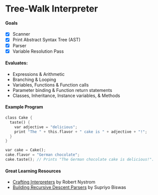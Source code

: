 # Tree-Walk Interpreter
#### Goals
- [x] Scanner
- [x] Print Abstract Syntax Tree (AST)
- [x] Parser
- [x] Variable Resolution Pass

#### Evaluates:
- Expressions & Arithmetic
- Branching & Looping 
- Variables, Functions & Function calls 
- Parameter binding & Function return statements 
- Classes, Inheritance, Instance variables, & Methods
  
#### Example Program
```rust
class Cake {
  taste() {
    var adjective = "delicious";
    print "The " + this.flavor + " cake is " + adjective + "!";
  }
}

var cake = Cake();
cake.flavor = "German chocolate";
cake.taste(); // Prints "The German chocolate cake is delicious!".
```

#### Great Learning Resources
- [Crafting Interpreters](https://craftinginterpreters.com/) by Robert Nystrom
- [Building Recursive Descent Parsers](https://www.booleanworld.com/building-recursive-descent-parsers-definitive-guide/#How_does_parsing_work) by Supriyo Biswas

<!-- ![](https://user-images.githubusercontent.com/76413679/178587724-7ec4de45-b3fc-4844-9b46-b153afd2353b.png) -->
